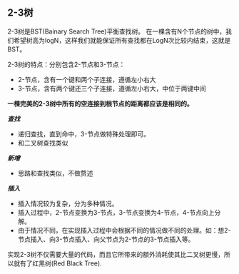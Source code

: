 ## 2-3树  

2-3树是BST(Bainary Search Tree)平衡查找树。
在一棵含有N个节点的树中，我们希望树高为logN，这样我们就能保证所有查找都在LogN次比较内结束，这就是BST。

2-3树的特点：分别包含2-节点和3-节点：
+ 2-节点，含有一个键和两个子连接，遵循左小右大  
+ 3-节点，含有两个键还三个子连接，遵循左小右大，中位于两键中间  

**一棵完美的2-3树中所有的空连接到根节点的距离都应该是相同的。**  

***查找***  
+ 递归查找，直到命中，3-节点做特殊处理即可。
+ 和二叉树查找类似

***新增***  
+ 思路和查找类似，不做赘述

***插入***   
+ 插入情况较为复杂，分为多种情况。
+ 插入过程中，2-节点变换为3-节点，3-节点变换为4-节点，4-节点向上分解。
+ 由于情况不同，在实现插入过程中会根据不同的情况做不同的处理。如：想2-节点插入、向3-节点插入、向父节点为2-节点的3-节点插入等。  

实现2-3树不仅需要大量的代码，而且它所带来的额外消耗使其比二叉树更慢，所以就有了红黑树(Red Black Tree).  
